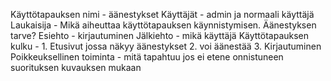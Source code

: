 Käyttötapauksen nimi - äänestykset
Käyttäjät - admin ja normaali käyttäjä
Laukaisija - Mikä aiheuttaa käyttötapauksen käynnistymisen. Äänestyksen tarve?
Esiehto - kirjautuminen
Jälkiehto - mikä käyttäjä
Käyttötapauksen kulku -  1. Etusivut jossa näkyy äänestykset 2. voi äänestää 3. Kirjautuminen    
Poikkeuksellinen toiminta - mitä tapahtuu jos ei etene onnistuneen suorituksen kuvauksen mukaan